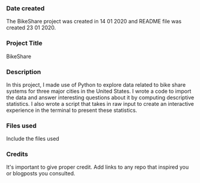 ### Date created
The BikeShare project was created in 14 01 2020 and README file was created 23 01 2020.

### Project Title
BikeShare

### Description
In this project, I made use of Python to explore data related to bike share systems for three major cities in the United States. I wrote a code to import the data and answer interesting questions about it by computing descriptive statistics. I also wrote a script that takes in raw input to create an interactive experience in the terminal to present these statistics.

### Files used
Include the files used

### Credits
It's important to give proper credit. Add links to any repo that inspired you or blogposts you consulted.

